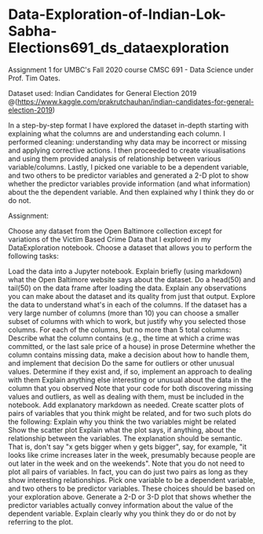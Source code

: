 # Data-Exploration-of-Indian-Lok-Sabha-Elections691_ds_dataexploration
 Assignment 1 for UMBC's Fall 2020 course CMSC 691 - Data Science under Prof. Tim Oates.

Dataset used: Indian Candidates for General Election 2019 @(https://www.kaggle.com/prakrutchauhan/indian-candidates-for-general-election-2019)
 
In a step-by-step format I have explored the dataset in-depth starting with explaining what the columns are and understanding each column.
I performed cleaning: understanding why data may be incorrect or missing and applying corrective actions.
I then proceeded to create visualisations and using them provided analysis of relationship between various variable/columns.
Lastly, I picked one variable to be a dependent variable, and two others to be predictor variables and generated a 2-D plot to show whether the predictor variables provide information (and what information) about the the dependent variable. And then explained why I think they do or do not.

Assignment:

Choose any dataset from the Open Baltimore collection except for variations of the Victim Based Crime Data that I explored in my DataExploration notebook. Choose a dataset that allows you to perform the following tasks:

Load the data into a Jupyter notebook. Explain briefly (using markdown) what the Open Baltimore website says about the dataset. Do a head(50) and tail(50) on the data frame after loading the data. Explain any observations you can make about the dataset and its quality from just that output.
Explore the data to understand what's in each of the columns. If the dataset has a very large number of columns (more than 10) you can choose a smaller subset of columns with which to work, but justify why you selected those columns. For each of the columns, but no more than 5 total columns:
Describe what the column contains (e.g., the time at which a crime was committed, or the last sale price of a house) in prose
Determine whether the column contains missing data, make a decision about how to handle them, and implement that decision
Do the same for outliers or other unusual values. Determine if they exist and, if so, implement an approach to dealing with them
Explain anything else interesting or unusual about the data in the column that you observed Note that your code for both discovering missing values and outliers, as well as dealing with them, must be included in the notebook. Add explanatory markdown as needed.
Create scatter plots of pairs of variables that you think might be related, and for two such plots do the following:
Explain why you think the two variables might be related
Show the scatter plot
Explain what the plot says, if anything, about the relationship between the variables. The explanation should be semantic. That is, don't say "x gets bigger when y gets bigger", say, for example, "it looks like crime increases later in the week, presumably because people are out later in the week and on the weekends".
Note that you do not need to plot all pairs of variables. In fact, you can do just two pairs as long as they show interesting relationships.
Pick one variable to be a dependent variable, and two others to be predictor variables. These choices should be based on your exploration above. Generate a 2-D or 3-D plot that shows whether the predictor variables actually convey information about the value of the dependent variable. Explain clearly why you think they do or do not by referring to the plot.
